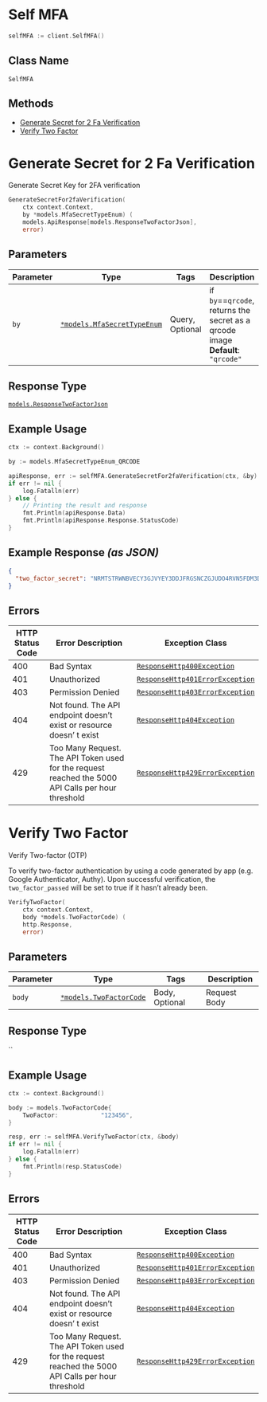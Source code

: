 # Self MFA

```go
selfMFA := client.SelfMFA()
```

## Class Name

`SelfMFA`

## Methods

* [Generate Secret for 2 Fa Verification](../../doc/controllers/self-mfa.md#generate-secret-for-2-fa-verification)
* [Verify Two Factor](../../doc/controllers/self-mfa.md#verify-two-factor)


# Generate Secret for 2 Fa Verification

Generate Secret Key for 2FA verification

```go
GenerateSecretFor2faVerification(
    ctx context.Context,
    by *models.MfaSecretTypeEnum) (
    models.ApiResponse[models.ResponseTwoFactorJson],
    error)
```

## Parameters

| Parameter | Type | Tags | Description |
|  --- | --- | --- | --- |
| `by` | [`*models.MfaSecretTypeEnum`](../../doc/models/mfa-secret-type-enum.md) | Query, Optional | if `by`==`qrcode`, returns the secret as a qrcode image<br>**Default**: `"qrcode"` |

## Response Type

[`models.ResponseTwoFactorJson`](../../doc/models/response-two-factor-json.md)

## Example Usage

```go
ctx := context.Background()

by := models.MfaSecretTypeEnum_QRCODE

apiResponse, err := selfMFA.GenerateSecretFor2faVerification(ctx, &by)
if err != nil {
    log.Fatalln(err)
} else {
    // Printing the result and response
    fmt.Println(apiResponse.Data)
    fmt.Println(apiResponse.Response.StatusCode)
}
```

## Example Response *(as JSON)*

```json
{
  "two_factor_secret": "NRMTSTRWNBVECY3GJVYEY3DDJFRGSNCZGJUDO4RVN5FDM3DUMJSA"
}
```

## Errors

| HTTP Status Code | Error Description | Exception Class |
|  --- | --- | --- |
| 400 | Bad Syntax | [`ResponseHttp400Exception`](../../doc/models/response-http-400-exception.md) |
| 401 | Unauthorized | [`ResponseHttp401ErrorException`](../../doc/models/response-http-401-error-exception.md) |
| 403 | Permission Denied | [`ResponseHttp403ErrorException`](../../doc/models/response-http-403-error-exception.md) |
| 404 | Not found. The API endpoint doesn’t exist or resource doesn’ t exist | [`ResponseHttp404Exception`](../../doc/models/response-http-404-exception.md) |
| 429 | Too Many Request. The API Token used for the request reached the 5000 API Calls per hour threshold | [`ResponseHttp429ErrorException`](../../doc/models/response-http-429-error-exception.md) |


# Verify Two Factor

Verify Two-factor (OTP)

To verify two-factor authentication by using a code generated by app (e.g. Google Authenticator, Authy). Upon successful verification, the `two_factor_passed` will be set to true if it hasn’t already been.

```go
VerifyTwoFactor(
    ctx context.Context,
    body *models.TwoFactorCode) (
    http.Response,
    error)
```

## Parameters

| Parameter | Type | Tags | Description |
|  --- | --- | --- | --- |
| `body` | [`*models.TwoFactorCode`](../../doc/models/two-factor-code.md) | Body, Optional | Request Body |

## Response Type

``

## Example Usage

```go
ctx := context.Background()

body := models.TwoFactorCode{
    TwoFactor:            "123456",
}

resp, err := selfMFA.VerifyTwoFactor(ctx, &body)
if err != nil {
    log.Fatalln(err)
} else {
    fmt.Println(resp.StatusCode)
}
```

## Errors

| HTTP Status Code | Error Description | Exception Class |
|  --- | --- | --- |
| 400 | Bad Syntax | [`ResponseHttp400Exception`](../../doc/models/response-http-400-exception.md) |
| 401 | Unauthorized | [`ResponseHttp401ErrorException`](../../doc/models/response-http-401-error-exception.md) |
| 403 | Permission Denied | [`ResponseHttp403ErrorException`](../../doc/models/response-http-403-error-exception.md) |
| 404 | Not found. The API endpoint doesn’t exist or resource doesn’ t exist | [`ResponseHttp404Exception`](../../doc/models/response-http-404-exception.md) |
| 429 | Too Many Request. The API Token used for the request reached the 5000 API Calls per hour threshold | [`ResponseHttp429ErrorException`](../../doc/models/response-http-429-error-exception.md) |

